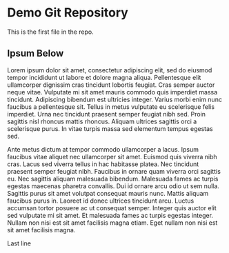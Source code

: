 # Demo Git Repository

This is the first file in the repo.

## Ipsum Below

Lorem ipsum dolor sit amet, consectetur adipiscing elit, sed do eiusmod tempor incididunt ut labore et dolore magna aliqua. Pellentesque elit ullamcorper dignissim cras tincidunt lobortis feugiat. Cras semper auctor neque vitae. Vulputate mi sit amet mauris commodo quis imperdiet massa tincidunt. Adipiscing bibendum est ultricies integer. Varius morbi enim nunc faucibus a pellentesque sit. Tellus in metus vulputate eu scelerisque felis imperdiet. Urna nec tincidunt praesent semper feugiat nibh sed. Proin sagittis nisl rhoncus mattis rhoncus. Aliquam ultrices sagittis orci a scelerisque purus. In vitae turpis massa sed elementum tempus egestas sed.

Ante metus dictum at tempor commodo ullamcorper a lacus. Ipsum faucibus vitae aliquet nec ullamcorper sit amet. Euismod quis viverra nibh cras. Lacus sed viverra tellus in hac habitasse platea. Nec tincidunt praesent semper feugiat nibh. Faucibus in ornare quam viverra orci sagittis eu. Nec sagittis aliquam malesuada bibendum. Malesuada fames ac turpis egestas maecenas pharetra convallis. Dui id ornare arcu odio ut sem nulla. Sagittis purus sit amet volutpat consequat mauris nunc. Mattis aliquam faucibus purus in. Laoreet id donec ultrices tincidunt arcu. Luctus accumsan tortor posuere ac ut consequat semper. Integer quis auctor elit sed vulputate mi sit amet. Et malesuada fames ac turpis egestas integer. Nullam non nisi est sit amet facilisis magna etiam. Eget nullam non nisi est sit amet facilisis magna.

Last line
